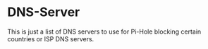 # DNS-Server
This is just a list of DNS servers to use for Pi-Hole blocking certain countries or ISP DNS servers.
